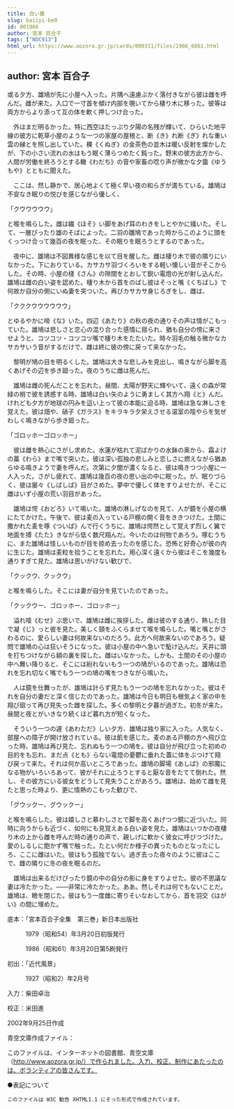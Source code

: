 ```yaml
---
title: 白い翼
slug: baiiyi-be0
id: 001966
author: 宮本 百合子
tags: ["NDC913"]
html_url: https://www.aozora.gr.jp/cards/000311/files/1966_6861.html
---
```


## author: 宮本 百合子

或る夕方、雄鳩が先に小屋へ入った。片隅へ遠慮ぶかく落付きながら彼は雌を呼んだ。雌が来た。入口で一寸首を傾け内部を覗いてから棲り木に移った。彼等は両方からより添って互の体を軟く押しつけ合った。

　外はまだ明るかった。特に西空はたっぷり夕陽の名残が輝いて、ひらいた地平線の彼方に乾草小屋のような一つの家屋の屋根と、断《き》れ断《ぎ》れな重い雲の縁とを照し出していた。櫟《くぬぎ》の金茶色の並木は暖い反射を燦かしたが、下の小さい流れの水はもう眠く薄らつめたく鈍った。野末の彼方此方から、人間が労働を終ろうとする轍《わだち》の音や家畜の唸り声が微かな夕靄《ゆうもや》とともに聞えた。

　ここは、然し静かで、居心地よくて極く早い夜の和らぎが満ちている。雄鳩は不安なき眠りの悦びを感じながら優しく、

「クウウウウウ」

と喉を鳴らした。雌は繊《ほそ》い脚をあげ耳のわきをしとやかに掻いた。そして、一層ぴったり雄のそばによった。二羽の雛鳩であった時からこのように頭をくっつけ合って幾百の夜を眠った、その眠りを眠ろうとするのであった。



　夜中に、雄鳩は不図異様な感じを以て目を醒した。雌は棲り木で彼の隣りにいなかった。下におりている。カサカサ羽づくろいをする軽い懐しい音がそこからした。その時、小屋の棧《さん》の隙間をとおして鋭い電燈の光が射し込んだ。雄鳩は雌の白い姿を認めた。棲り木から首をのばし彼はそっと嘴《くちばし》で何故か自分の側にいぬ妻を突ついた。再びカサカサ身じろぎをし、雌は、

「クククウウウウウウ」

とゆるやかに啼《な》いた。四辺《あたり》の秋の夜の通りその声は情がこもっていた。雄鳩は悲しさと恋心の混り合った感情に揺られ、猶も自分の傍に来させようと、コツコツ・コツコツ嘴で棲り木をたたいた。時々羽毛の触る微かなカサカサいう音がするだけで、雌は終に彼の傍に戻って来なかった。



　黎明が鳩の目を明るくした。雄鳩は大きな悲しみを見出し、鳴きながら脚を高くあげその辺を歩き廻った。夜のうちに雌は死んだ。



　雄鳩は雌の死んだことを忘れた。昼間、太陽が野天に輝やいて、遠くの森が常緑の梢で彼を誘惑する時、雄鳩は白い矢のように勇ましく其方へ翔《と》んだ。けれども夕方が地球の円みを這い上って彼の本能に迫る時、雄鳩は急な淋しさを覚えた。彼は畑や、硝子《ガラス》をキラキラ夕栄えさせる温室の陰やらを気ぜわしく鳴きながら歩き廻った。

「ゴロッホーゴロッホー」

　彼は雌を熱心にさがし求めた。水蓮が枯れて泥ばかりの水鉢の奥から、霜よけの藁《わら》まで嘴で突いた。彼は深い孤独の悲しみと恋しさに燃えながら猶あらゆる鳴きようで妻を呼んだ。次第に夕闇が濃くなると、彼は鳴きつつ小屋に一人入った。さがし疲れて、雄鳩は幾百の夜の思い出の中に眠った。が、眠りづらく、彼は屡々《しばしば》目がさめた。夢中で優しく体をすりよせたが、そこに雌はいず小屋の荒い羽目があった。



　雄鳩は愕《おどろ》いて鳴いた。雄鳩の淋しげなのを見て、人が鏡を小屋の横にたてかけた。午後で、彼は麦の入っている戸棚の開く音をききつけた。土間に撒かれた麦を啄《ついば》んで行くうちに、雄鳩は愕然として覚えず烈しく翼で地面を搏《たた》きながら低く数尺翔んだ。今いたのは何物であろう。啄むうちに、また雄鳩は怪しいものが目を掠め去ったのを感じた。恐怖と好奇心が彼の内に生じた。雄鳩は麦粒を拾うことを忘れた。用心深く遠くから彼はそこを幾度も通りすぎて見た。雄鳩は思いがけない歓びで、

「クックウ、クックウ」

と喉を鳴らした。そこには妻が自分を見ていたのであった。

「クックウー、ゴロッホー、ゴロッホー」

　溢れ噎《むせ》ぶ思いで、雄鳩は雌に挨拶した。雌は彼のする通り、熱した目で凝《じ》っと彼を見た。美しく頸をふくらませて喉を鳴らした。嘴と嘴とがさわるのに、愛らしい妻は何故来ないのだろう。此方へ何故来ないのであろう。疑問で雄鳩の心は狂いそうになった。彼は小屋の中へ急いで駈け込んだ。天井に頭を打ちつけながら額の裏を探した。雌はいなかった。しかも、土間のその小屋の中へ舞い降りると、そこには紛れないもう一つの鳩がいるのであった。雄鳩は恐れを忘れ切なく嘴でもう一つの鳩の嘴をつきながら鳴いた。



　人は鏡を仕舞ったが、雄鳩は計らず見たもう一つの鳩を忘れなかった。彼はそれを自分の妻だと深く信じたのであった。雄鳩は今日も明日も根気よく家の中を翔び廻って再び見失った雌を探した。多くの黎明と夕暮が過ぎた。初冬が来た。昼間と夜とがいきなり続くほど暮れ方が短くなった。

　そういう一つの遽《あわただ》しい夕方、雄鳩は独り家に入った。人気なく、部屋への障子が開け放されている。彼は飢を感じた。麦のある戸棚の方へ飛び立った時、雄鳩は再び見た、忘れぬもう一つの鳩を。彼は自分が飛び立った初めの目的をも忘れ、まだ点《とも》らない電燈の憂鬱に垂れた蓋に体をぶつけて翔び戻って来た。それは何か高いところであった。雄鳩の脚場《あしば》の邪魔になる物がいろいろあって、彼がそれに止ろうとすると厭な音をたてて倒れた。然し、その彼方にいる彼女をどうして見失うことがあろう。雄鳩は、始めて雌を見たと思った時より、更に情熱のこもった歓びで、

「グウックー、グウックー」

と喉を鳴らした。彼は嬉しさと慕わしさとで脚を高くあげつつ鏡に近づいた。同時に向うからも近づく、如何にも見覚えある白い姿を見た。雄鳩はいつかの夜棲り木の上から雌を呼んだ時の通りの声で、親しげに軟かく彼女に呼びつづけた。愛のしるしに飽かず嘴で触った。たとい何だか様子の異ったものとなったにしろ、ここに雌はいた。彼はもう孤独でない。過ぎ去った夜々のように彼はここで、雌の隣りに冬の夜を眠るのだ。

　雄鳩は出来るだけぴったり鏡の中の自分の影に身をすりよせた。彼の不思議な妻は冷たかった。――非常に冷たかった。ああ。然しそれは何でもないことだ。雄鳩は、瞼を閉じた。彼はもう一度雌に寄りそいなおしてから、首を羽交《はがい》の間に埋めた。













底本：「宮本百合子全集　第三巻」新日本出版社


　　　1979（昭和54）年3月20日初版発行

　　　1986（昭和61）年3月20日第5刷発行

初出：「近代風景」

　　　1927（昭和2）年2月号

入力：柴田卓治

校正：米田進

2002年9月25日作成

青空文庫作成ファイル：

このファイルは、インターネットの図書館、青空文庫（http://www.aozora.gr.jp/）で作られました。入力、校正、制作にあたったのは、ボランティアの皆さんです。











●表記について


	このファイルは W3C 勧告 XHTML1.1 にそった形式で作成されています。